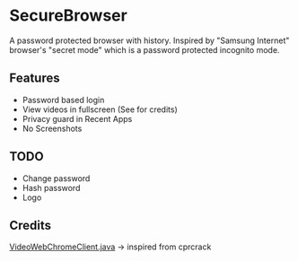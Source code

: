 # SecureBrowser

A password protected browser with history. Inspired by "Samsung Internet" browser's "secret mode" which is a password protected incognito mode. 

## Features
- Password based login
- View videos in fullscreen (See for credits)
- Privacy guard in Recent Apps
- No Screenshots

## TODO
- Change password
- Hash password
- Logo

## Credits
[VideoWebChromeClient.java](https://github.com/cprcrack/VideoEnabledWebView/) -> inspired from cprcrack

